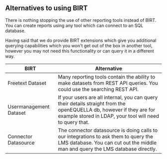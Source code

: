 ## Alternatives to using BIRT

There is nothing stopping the use of other reporting tools instead of BIRT. You can create 
reports using any tool which can connect to an SQL database.

Having said that we do provide BIRT extensions which give you additional querying capabilities 
which you won't get out of the box in another tool, however you may not need this 
functionality or can query it in a different way.

| BIRT                   | Alternative                                                                                                                                                                  |
|------------------------|------------------------------------------------------------------------------------------------------------------------------------------------------------------------------|
| Freetext Dataset       | Many reporting tools contain the ability to make datasets from REST API queries. You could use the searching REST API.                                                       |
| Usermanagement Dataset | If your users are all internal, you can query their details straight from the openEQUELLA db, however if they are for example stored in LDAP, your tool will need to query that. |
| Connector Datasource   | The connector datasource is doing calls to our integrations to ask them to query the LMS database. You can cut out the middle man and query the LMS database directly.       |

